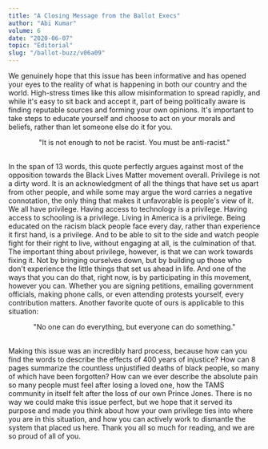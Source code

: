 ```yaml
---
title: "A Closing Message from the Ballot Execs"
author: "Abi Kumar"
volume: 6
date: "2020-06-07"
topic: "Editorial"
slug: "/ballot-buzz/v06a09"
---
```


We genuinely hope that this issue has been informative and has opened your eyes to the reality of what is happening in both our country and the world. High-stress times like this allow misinformation to spread rapidly, and while it's easy to sit back and accept it, part of being politically aware is finding reputable sources and forming your own opinions. It's important to take steps to educate yourself and choose to act on your morals and beliefs, rather than let someone else do it for you.

<div align="center">"It is not enough to not be racist. You must be anti-racist."</div><br />

In the span of 13 words, this quote perfectly argues against most of the opposition towards the Black Lives Matter movement overall. Privilege is not a dirty word. It is an acknowledgment of all the things that have set us apart from other people, and while some may argue the word carries a negative connotation, the only thing that makes it unfavorable is people's view of it. We all have privilege. Having access to technology is a privilege. Having access to schooling is a privilege. Living in America is a privilege. Being educated on the racism black people face every day, rather than experience it first hand, is a privilege. And to be able to sit to the side and watch people fight for their right to live, without engaging at all, is the culmination of that. The important thing about privilege, however, is that we can work towards fixing it. Not by bringing ourselves down, but by building up those who don't experience the little things that set us ahead in life. And one of the ways that you can do that, right now, is by participating in this movement, however you can. Whether you are signing petitions, emailing government officials, making phone calls, or even attending protests yourself, every contribution matters. Another favorite quote of ours is applicable to this situation:

<div align="center">"No one can do everything, but everyone can do something."</div><br />


Making this issue was an incredibly hard process, because how can you find the words to describe the effects of 400 years of injustice? How can 8 pages summarize the countless unjustified deaths of black people, so many of which have been forgotten? How can we ever describe the absolute pain so many people must feel after losing a loved one, how the TAMS community in itself felt after the loss of our own Prince Jones. There is no way we could make this issue perfect, but we hope that it served its purpose and made you think about how your own privilege ties into where you are in this situation, and how you can actively work to dismantle the system that placed us here. Thank you all so much for reading, and we are so proud of all of you.